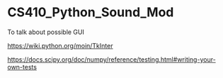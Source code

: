 # CS410_Python_Sound_Mod


To talk about possible GUI

https://wiki.python.org/moin/TkInter

https://docs.scipy.org/doc/numpy/reference/testing.html#writing-your-own-tests
